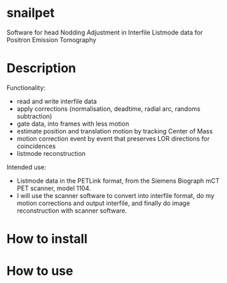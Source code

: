 # snailpet
Software for head Nodding Adjustment in Interfile Listmode data for Positron Emission Tomography

Description
===========

Functionality:
- read and write interfile data 
- apply corrections (normalisation, deadtime, radial arc, randoms subtraction)
- gate data, into frames with less motion
- estimate position and translation motion by tracking Center of Mass
- motion correction event by event that preserves LOR directions for coincidences
- listmode reconstruction

Intended use:
- Listmode data in the PETLink format, from the Siemens Biograph mCT PET scanner, model 1104.  
- I will use the scanner software to convert into interfile format, do my motion corrections and output interfile, and finally do image reconstruction with scanner software.

How to install
==============

How to use
==========


